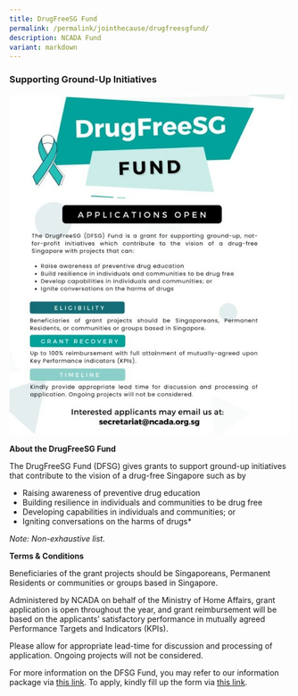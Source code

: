 ```yaml
---
title: DrugFreeSG Fund
permalink: /permalink/jointhecause/drugfreesgfund/
description: NCADA Fund
variant: markdown
---
```

### Supporting Ground-Up Initiatives

![](/images/Website_DFSG_Fund_v2.jpg)

**About the DrugFreeSG Fund**
	
The DrugFreeSG Fund (DFSG) gives grants to support ground-up initiatives that contribute to the vision of a drug-free Singapore such as by
	
* Raising awareness of preventive drug education
* Building resilience in individuals and communities to be drug free
* Developing capabilities in individuals and communities; or
* Igniting conversations on the harms of drugs* 
	
*Note: Non-exhaustive list.*

**Terms & Conditions**	

Beneficiaries of the grant projects should be Singaporeans, Permanent Residents or communities or groups based in Singapore. 

Administered by NCADA on behalf of the Ministry of Home Affairs, grant application is open throughout the year, and grant reimbursement will be based on the applicants’ satisfactory performance in mutually agreed Performance Targets and Indicators (KPIs). 
	
Please allow for appropriate lead-time for discussion and processing of application. Ongoing projects will not be considered.
	
For more information on the DFSG Fund, you may refer to our information package via [this link](/files/DFSG_Fund_2024_v2_.pdf). To apply, kindly fill up the form via [this link](https://www.go.gov.sg/dfsgapplicationform).